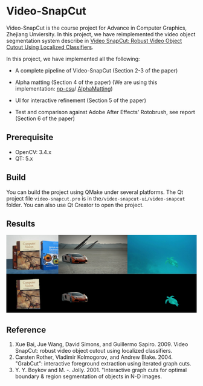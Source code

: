 # Video-SnapCut

Video-SnapCut is the course project for Advance in Computer Graphics, Zhejiang Unviersity. In this project, we have reimplemented the video object segmentation system describe in [Video SnapCut: Robust Video Object Cutout Using Localized Classifiers](http://juew.org/publication/VideoSnapCut_lr.pdf).

In this project, we have implemented all the following:
- A complete pipeline of Video-SnapCut (Section 2-3 of the paper)

- Alpha matting (Section 4 of the paper) (We are using this implementation: [np-csu](https://github.com/np-csu)/ [AlphaMatting](https://github.com/np-csu/AlphaMatting))

- UI for interactive refinement (Section 5 of the paper)

- Test and comparison against Adobe After Effects' Rotobrush, see report (Section 6 of the paper)

## Prerequisite
- OpenCV: 3.4.x
- QT: 5.x

## Build
You can build the project using QMake under several platforms. The Qt project file `video-snapcut.pro` is in the`/video-snapcut-ui/video-snapcut` folder. You can also use Qt Creator to open the project.

## Results

![Cutout Results](images/results.png)

## Reference
1. Xue Bai, Jue Wang, David Simons, and Guillermo Sapiro. 2009. Video SnapCut: robust video object cutout using localized classifiers.
2. Carsten Rother, Vladimir Kolmogorov, and Andrew Blake. 2004. "GrabCut": interactive foreground extraction using iterated graph cuts.
3. Y. Y. Boykov and M. -. Jolly. 2001. "Interactive graph cuts for optimal boundary & region segmentation of objects in N-D images.